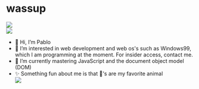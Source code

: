 # wassup

![](https://github-readme-stats.vercel.app/api?username=its-pablo&count_private=true&show_icons=true&theme=algolia&border_radius=15px&include_all_commits=true)  
![](https://github-readme-stats.vercel.app/api/top-langs/?username=its-pablo&langs_count=10&count_private=true&show_icons=true&theme=algolia&border_radius=15px&include_all_commits=true&layout=compact)

- 👋 Hi, I’m Pablo
- 👀 I’m interested in web development and web os's such as Windows99, which I am programming at the moment. For insider access, contact me.
- 🌱 I’m currently mastering JavaScript and the document object model (DOM)
- ✨ Something fun about me is that 🐐's are my favorite animal  
![](https://komarev.com/ghpvc/?username=its-pablo)
